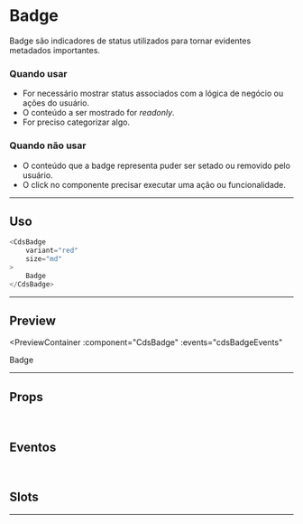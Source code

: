 # Badge

Badge são indicadores de status utilizados para tornar evidentes metadados importantes.

### Quando usar

- For necessário mostrar status associados com a lógica de negócio ou ações do usuário.
- O conteúdo a ser mostrado for *readonly*.
- For preciso categorizar algo.

### Quando não usar

- O conteúdo que a badge representa puder ser setado ou removido pelo usuário.
- O click no componente precisar executar uma ação ou funcionalidade.

---

## Uso

```js
<CdsBadge
	variant="red"
	size="md"
>
	Badge
</CdsBadge>
```

---

## Preview

<PreviewContainer
	:component="CdsBadge"
	:events="cdsBadgeEvents"
>
Badge
</PreviewContainer>

---

## Props

<APITable
	name="Badge"
	section="props"
/>

<br />

## Eventos

<APITable
	name="Badge"
	section="events"
/>
<br />

## Slots

<APITable
	name="Badge"
	section="slots"
/>

---

<script setup>
import { ref } from 'vue';
import CdsBadge from '@/components/Badge.vue';

const cdsBadgeEvents = [
	'click'
];
</script>
